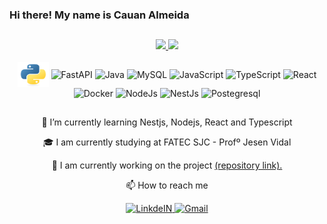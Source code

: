 ### Hi there! My name is Cauan Almeida

##

<div align="center">
  <a href = https://github.com/Tsundek>
   <img height="180em" src="https://github-readme-stats.vercel.app/api?username=cauancesar&show_icons=true&theme=tokyonight&include_all_commits=true"/>
   <img height="180em" src="https://github-readme-stats.vercel.app/api/top-langs/?username=cauancesar&layout=compact&langs_count=20&theme=tokyonight&exclude_repo=Analise-de-producoes-de-filmes-feito-por-diretores-anualmente"/>
  </a>
<div>
<div><br>
  <div align="center">
    <img align="center" alt="Python" height="40" width="50" src="https://raw.githubusercontent.com/devicons/devicon/master/icons/python/python-original.svg">
    <img align="center" alt="FastAPI" height="40" width="50" src="https://cdn.jsdelivr.net/gh/devicons/devicon@latest/icons/fastapi/fastapi-original.svg" />
    <img align="center" alt="Java" height="40" width="50" src="https://cdn.jsdelivr.net/gh/devicons/devicon/icons/java/java-original.svg">
    <img align="center" alt="MySQL" height="40" width="50" src="https://cdn.jsdelivr.net/gh/devicons/devicon/icons/mysql/mysql-original.svg">
    <img align="center" alt="JavaScript" height="40" width="50" src="https://cdn.jsdelivr.net/gh/devicons/devicon/icons/javascript/javascript-original.svg">
    <img align="center" alt="TypeScript" height="40" width="50" src="https://cdn.jsdelivr.net/gh/devicons/devicon/icons/typescript/typescript-original.svg">
    <img align="center" alt="React" height="40" width="50" src="https://cdn.jsdelivr.net/gh/devicons/devicon@latest/icons/react/react-original.svg" />
    <img align="center" alt="Docker" height="40" width="50" src="https://cdn.jsdelivr.net/gh/devicons/devicon@latest/icons/docker/docker-plain.svg" />
    <img align="center" alt="NodeJs" height="40" width="50" src="https://cdn.jsdelivr.net/gh/devicons/devicon@latest/icons/nodejs/nodejs-plain.svg" />
    <img align="center" alt="NestJs" height="40" width="50" src="https://cdn.jsdelivr.net/gh/devicons/devicon@latest/icons/nestjs/nestjs-original.svg" />
    <img align="center" alt="Postegresql" height="40" width="50" src="https://cdn.jsdelivr.net/gh/devicons/devicon@latest/icons/postgresql/postgresql-plain.svg" />
  </div>
</div>

##

🌱 I’m currently learning Nestjs, Nodejs, React and Typescript

🎓 I am currently studying at FATEC SJC - Profº Jesen Vidal

💼 I am currently working on the project [(repository link).](https://github.com/BuzzTech-API/API_ADS_4SEMESTRE_2024.1)

📫 How to reach me

  <a target="_blank" href="https://www.linkedin.com/in/cauancesar-almeida/">
    <img alt="LinkdeIN" height="40" width="40" src="https://cdn.jsdelivr.net/gh/devicons/devicon@latest/icons/linkedin/linkedin-original.svg"/>
  </a>
  <a target="_blank" href="mailto:cauancesar.almeida@gmail.com">
    <img alt="Gmail" height="40" width="40" src="https://upload.wikimedia.org/wikipedia/commons/7/7e/Gmail_icon_%282020%29.svg"/>
  </a>
